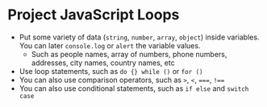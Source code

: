 # Project JavaScript Loops

- Put some variety of data (`string`, `number`, `array`, `object`) inside variables. You can later `console.log` or `alert` the variable values.
  - Such as people names, array of numbers, phone numbers, addresses, city names, country names, etc
- Use loop statements, such as `do {} while ()` or `for ()`
- You can also use comparison operators, such as `>`, `<`, `===`, `!==`
- You can also use conditional statements, such as `if else` and `switch case`
